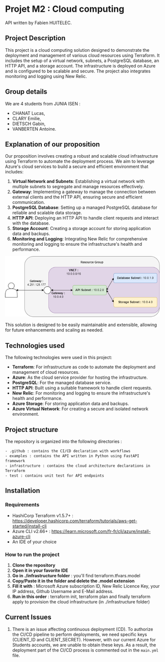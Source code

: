 # Projet M2 : Cloud computing

API written by Fabien HUITELEC.

## Project Description

This project is a cloud computing solution designed to demonstrate the deployment and management of various cloud resources using Terraform. It includes the setup of a virtual network, subnets, a PostgreSQL database, an HTTP API, and a storage account. The infrastructure is deployed on Azure and is configured to be scalable and secure. The project also integrates monitoring and logging using New Relic.

## Group details

We are 4 students from JUNIA ISEN :
- CHANAT Lucas,
- CLARY Emilie,
- DIETSCH Gabin,
- VANBERTEN Antoine.

## Explanation of our proposition

Our proposition involves creating a robust and scalable cloud infrastructure using Terraform to automate the deployment process. We aim to leverage Azure's cloud services to build a secure and efficient environment that includes:

1. **Virtual Network and Subnets**: Establishing a virtual network with multiple subnets to segregate and manage resources effectively.
2. **Gateway**: Implementing a gateway to manage the connection between external clients and the HTTP API, ensuring secure and efficient communication.
3. **PostgreSQL Database**: Setting up a managed PostgreSQL database for reliable and scalable data storage.
4. **HTTP API**: Deploying an HTTP API to handle client requests and interact with the database.
5. **Storage Account**: Creating a storage account for storing application data and backups.
6. **Monitoring and Logging**: Integrating New Relic for comprehensive monitoring and logging to ensure the infrastructure's health and performance.

![Architecture of our project](/images/project.png)

This solution is designed to be easily maintainable and extensible, allowing for future enhancements and scaling as needed.

## Technologies used

The following technologies were used in this project:

- **Terraform**: For infrastructure as code to automate the deployment and management of cloud resources.
- **Azure**: As the cloud service provider for hosting the infrastructure.
- **PostgreSQL**: For the managed database service.
- **HTTP API**: Built using a suitable framework to handle client requests.
- **New Relic**: For monitoring and logging to ensure the infrastructure's health and performance.
- **Azure Storage**: For storing application data and backups.
- **Azure Virtual Network**: For creating a secure and isolated network environment.

## Project structure

The repository is organized into the following directories :

    - .github : contains the CI/CD declaration with workflows
    - examples : contains the API written in Python using FastAPI framework
    - infrastructure : contains the cloud architecture declarations in Terraform
    - test : contains unit test for API endpoints

## Installation

### Requirements

- HashiCorp Terraform v1.5.7+ : https://developer.hashicorp.com/terraform/tutorials/aws-get-started/install-cli
- Azure CLI v2.66+ : https://learn.microsoft.com/fr-fr/cli/azure/install-azure-cli
- An IDE of your choice

### How to run the project

1. **Clone the repository**
2. **Open it in your favorite IDE**
3. **Go in ./infrastructure folder** : you'll find terraform.tfvars.model
4. **Copy/Paste it in the folder and delete the .model extension**
5. **Fill it with** : Microsoft Azure subscription ID, New Relic Licence Key, your IP address, Github Username and E-Mail address.
6. **Run in this order** : terraform init, terraform plan and finally terraform apply to provision the cloud infrastructure (in ./infrastructure folder)

## Current Issues

1. There is an issue affecting continuous deployment (CD). To authorize the CI/CD pipeline to perform deployments, we need specific keys (CLIENT_ID and CLIENT_SECRET). However, with our current Azure for Students accounts, we are unable to obtain these keys. As a result, the deployment part of the CI/CD process is commented out in the `main.yml` file.
